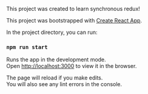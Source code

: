 This project was created to learn synchronous redux! 




This project was bootstrapped with [Create React App](https://github.com/facebookincubator/create-react-app).

In the project directory, you can run:

### `npm run start`

Runs the app in the development mode.<br>
Open [http://localhost:3000](http://localhost:3000) to view it in the browser.

The page will reload if you make edits.<br>
You will also see any lint errors in the console.

